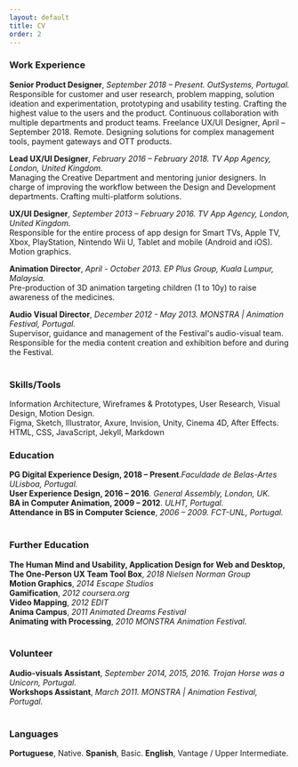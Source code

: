 ```yaml
---
layout: default
title: CV
order: 2
---
```



### Work Experience
**Senior Product Designer**, *September 2018 – Present. OutSystems, Portugal.*  
Responsible for customer and user research, problem mapping, solution ideation and experimentation, prototyping and usability testing. Crafting the highest value to the users and the product. Continuous collaboration with multiple departments and product teams.
Freelance UX/UI Designer, April – September 2018. Remote.
Designing solutions for complex management tools, payment gateways and OTT products.

**Lead UX/UI Designer**, *February 2016 – February 2018. TV App Agency, London, United Kingdom.*  
Managing the Creative Department and mentoring junior designers. In charge of improving the workflow between the Design and Development departments. Crafting multi-platform solutions.

**UX/UI Designer**, *September 2013 – February 2016. TV App Agency, London, United Kingdom.*  
Responsible for the entire process of app design for Smart TVs, Apple TV, Xbox, PlayStation, Nintendo Wii U, Tablet and mobile (Android and iOS). Motion graphics.

**Animation Director**, *April - October 2013. EP Plus Group, Kuala Lumpur, Malaysia.*  
Pre-production of 3D animation targeting children (1 to 10y) to raise awareness of the medicines. 

**Audio Visual Director**, *December 2012 - May 2013. MONSTRA | Animation Festival, Portugal.*  
Supervisor, guidance and management of the Festival's audio-visual team. Responsible for the media content creation and exhibition before and during the Festival.  
<br>


### Skills/Tools

Information Architecture, Wireframes & Prototypes, User Research, Visual Design, Motion Design.  
Figma, Sketch, Illustrator, Axure, Invision, Unity, Cinema 4D, After Effects.  
HTML, CSS, JavaScript, Jekyll, Markdown
<br>

### Education

**PG Digital Experience Design, 2018 – Present**.*Faculdade de Belas-Artes ULisboa, Portugal.*  
**User Experience Design, 2016 – 2016**. *General Assembly, London, UK.*  
**BA in Computer Animation, 2009 – 2012**. *ULHT, Portugal.*  
**Attendance in BS in Computer Science**, *2006 – 2009. FCT-UNL, Portugal.*  
<br>

### Further Education

**The Human Mind and Usability, Application Design for Web and Desktop, The One-Person UX Team Tool Box**, *2018 Nielsen Norman Group*  
**Motion Graphics**, *2014 Escape Studios*  
**Gamification**, *2012 coursera.org*  
**Video Mapping**, *2012 EDIT*  
**Anima Campus**, *2011 Animated Dreams Festival*  
**Animating with Processing**, *2010 MONSTRA Animation Festival.*  
<br>

### Volunteer 

**Audio-visuals Assistant**, *September 2014, 2015, 2016. Trojan Horse was a Unicorn, Portugal.*  
**Workshops Assistant**, *March 2011. MONSTRA | Animation Festival, Portugal.*  
<br>

### Languages

**Portuguese**, Native. **Spanish**, Basic. **English**, Vantage / Upper Intermediate.
